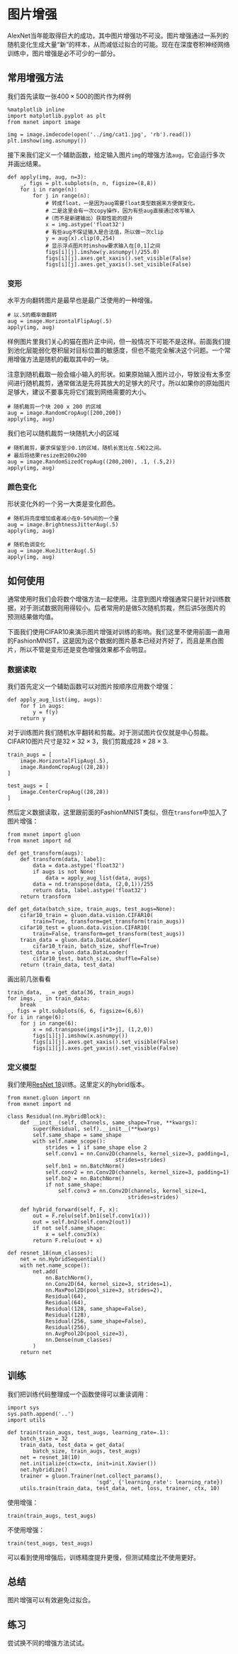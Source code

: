 # 图片增强

AlexNet当年能取得巨大的成功，其中图片增强功不可没。图片增强通过一系列的随机变化生成大量“新”的样本，从而减低过拟合的可能。现在在深度卷积神经网络训练中，图片增强是必不可少的一部分。

## 常用增强方法

我们首先读取一张$400\times 500$的图片作为样例

```{.python .input  n=1}
%matplotlib inline
import matplotlib.pyplot as plt
from mxnet import image

img = image.imdecode(open('../img/cat1.jpg', 'rb').read())
plt.imshow(img.asnumpy())
```

接下来我们定义一个辅助函数，给定输入图片`img`的增强方法`aug`，它会运行多次并画出结果。

```{.python .input  n=82}
def apply(img, aug, n=3):    
    _, figs = plt.subplots(n, n, figsize=(8,8))
    for i in range(n):
        for j in range(n):
            # 转成float，一是因为aug需要float类型数据来方便做变化。
            # 二是这里会有一次copy操作，因为有些aug直接通过改写输入
            #（而不是新建输出）获取性能的提升
            x = img.astype('float32')
            # 有些aug不保证输入是合法值，所以做一次clip
            y = aug(x).clip(0,254)
            # 显示浮点图片时imshow要求输入在[0,1]之间
            figs[i][j].imshow(y.asnumpy()/255.0)
            figs[i][j].axes.get_xaxis().set_visible(False)
            figs[i][j].axes.get_yaxis().set_visible(False)
```

### 变形

水平方向翻转图片是最早也是最广泛使用的一种增强。

```{.python .input  n=3}
# 以.5的概率做翻转
aug = image.HorizontalFlipAug(.5)
apply(img, aug)
```

样例图片里我们关心的猫在图片正中间，但一般情况下可能不是这样。前面我们提到池化层能弱化卷积层对目标位置的敏感度，但也不能完全解决这个问题。一个常用增强方法是随机的截取其中的一块。

注意到随机截取一般会缩小输入的形状。如果原始输入图片过小，导致没有太多空间进行随机裁剪，通常做法是先将其放大的足够大的尺寸。所以如果你的原始图片足够大，建议不要事先将它们裁到网络需要的大小。

```{.python .input  n=4}
# 随机裁剪一个块 200 x 200 的区域
aug = image.RandomCropAug([200,200])
apply(img, aug)
```

我们也可以随机裁剪一块随机大小的区域

```{.python .input  n=5}
# 随机裁剪，要求保留至少0.1的区域，随机长宽比在.5和2之间。
# 最后将结果resize到200x200
aug = image.RandomSizedCropAug((200,200), .1, (.5,2))
apply(img, aug)
```

### 颜色变化

形状变化外的一个另一大类是变化颜色。

```{.python .input  n=6}
# 随机将亮度增加或者减小在0-50%间的一个量
aug = image.BrightnessJitterAug(.5)
apply(img, aug)
```

```{.python .input  n=7}
# 随机色调变化
aug = image.HueJitterAug(.5)
apply(img, aug)
```

## 如何使用

通常使用时我们会将数个增强方法一起使用。注意到图片增强通常只是针对训练数据，对于测试数据则用得较小。后者常用的是做5次随机剪裁，然后讲5张图片的预测结果做均值。

下面我们使用CIFAR10来演示图片增强对训练的影响。我们这里不使用前面一直用的FashionMNIST，这是因为这个数据的图片基本已经对齐好了，而且是黑白图片，所以不管是变形还是变色增强效果都不会明显。

### 数据读取

我们首先定义一个辅助函数可以对图片按顺序应用数个增强：

```{.python .input  n=81}
def apply_aug_list(img, augs):
    for f in augs:
        y = f(y)
    return y
```

对于训练图片我们随机水平翻转和剪裁。对于测试图片仅仅就是中心剪裁。CIFAR10图片尺寸是$32\times 32\times 3$，我们剪裁成$28\times 28\times 3$.

```{.python .input  n=197}
train_augs = [
    image.HorizontalFlipAug(.5),
    image.RandomCropAug((28,28))
]

test_augs = [
    image.CenterCropAug((28,28))
]
```

然后定义数据读取，这里跟前面的FashionMNIST类似，但在`transform`中加入了图片增强：

```{.python .input  n=195}
from mxnet import gluon
from mxnet import nd

def get_transform(augs):
    def transform(data, label):
        data = data.astype('float32')
        if augs is not None:
            data = apply_aug_list(data, augs)
        data = nd.transpose(data, (2,0,1))/255
        return data, label.astype('float32')
    return transform
    
def get_data(batch_size, train_augs, test_augs=None):
    cifar10_train = gluon.data.vision.CIFAR10(
        train=True, transform=get_transform(train_augs))
    cifar10_test = gluon.data.vision.CIFAR10(
        train=False, transform=get_transform(test_augs))
    train_data = gluon.data.DataLoader(
        cifar10_train, batch_size, shuffle=True)
    test_data = gluon.data.DataLoader(
        cifar10_test, batch_size, shuffle=False)
    return (train_data, test_data)
```

画出前几张看看

```{.python .input  n=196}
train_data, _ = get_data(36, train_augs)
for imgs, _ in train_data:
    break
_, figs = plt.subplots(6, 6, figsize=(6,6))
for i in range(6):
    for j in range(6):
        x = nd.transpose(imgs[i*3+j], (1,2,0))
        figs[i][j].imshow(x.asnumpy())
        figs[i][j].axes.get_xaxis().set_visible(False)
        figs[i][j].axes.get_yaxis().set_visible(False)
```

### 定义模型

我们使用[ResNet 18](../chapter_convolutional-neural-networks/resnet-gluon.md)训练。这里定义的hybrid版本。

```{.python .input  n=166}
from mxnet.gluon import nn
from mxnet import nd

class Residual(nn.HybridBlock):
    def __init__(self, channels, same_shape=True, **kwargs):
        super(Residual, self).__init__(**kwargs)
        self.same_shape = same_shape
        with self.name_scope():
            strides = 1 if same_shape else 2
            self.conv1 = nn.Conv2D(channels, kernel_size=3, padding=1, 
                                  strides=strides)
            self.bn1 = nn.BatchNorm()
            self.conv2 = nn.Conv2D(channels, kernel_size=3, padding=1)
            self.bn2 = nn.BatchNorm()
            if not same_shape:
                self.conv3 = nn.Conv2D(channels, kernel_size=1, 
                                      strides=strides)

    def hybrid_forward(self, F, x):
        out = F.relu(self.bn1(self.conv1(x)))
        out = self.bn2(self.conv2(out))
        if not self.same_shape:
            x = self.conv3(x)
        return F.relu(out + x)
    
def resnet_18(num_classes):
    net = nn.HybridSequential()
    with net.name_scope():
        net.add(
            nn.BatchNorm(),
            nn.Conv2D(64, kernel_size=3, strides=1),
            nn.MaxPool2D(pool_size=3, strides=2),
            Residual(64),
            Residual(64),
            Residual(128, same_shape=False),
            Residual(128),
            Residual(256, same_shape=False),
            Residual(256),
            nn.AvgPool2D(pool_size=3),
            nn.Dense(num_classes)
        )
    return net
```

## 训练


我们把训练代码整理成一个函数使得可以重读调用：

```{.python .input  n=111}
import sys
sys.path.append('..')
import utils

def train(train_augs, test_augs, learning_rate=.1):
    batch_size = 32
    train_data, test_data = get_data(
        batch_size, train_augs, test_augs)
    net = resnet_18(10)
    net.initialize(ctx=ctx, init=init.Xavier())
    net.hybridize()
    trainer = gluon.Trainer(net.collect_params(),
                            'sgd', {'learning_rate': learning_rate})
    utils.train(train_data, test_data, net, loss, trainer, ctx, 10)
```

使用增强：

```{.python .input  n=169}
train(train_augs, test_augs)
```

不使用增强：

```{.python .input  n=168}
train(test_augs, test_augs)
```

可以看到使用增强后，训练精度提升更慢，但测试精度比不使用更好。

## 总结

图片增强可以有效避免过拟合。

## 练习

尝试换不同的增强方法试试。
